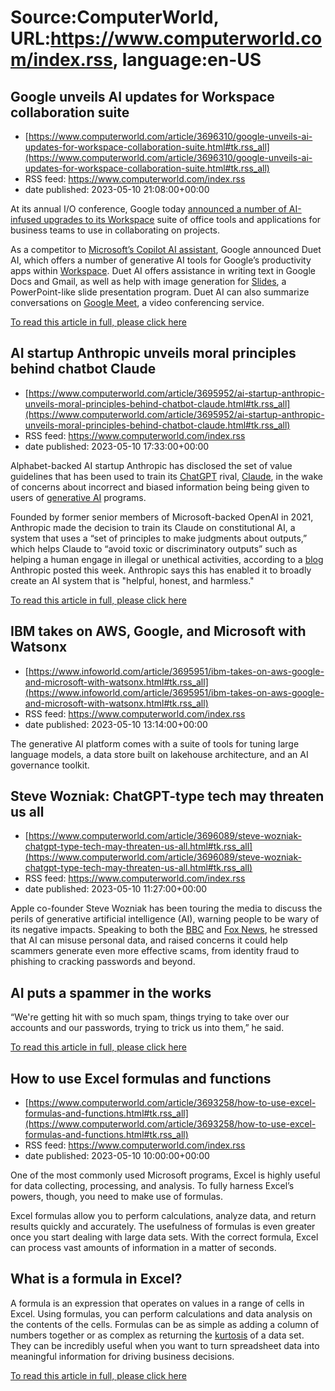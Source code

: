 # Source:ComputerWorld, URL:https://www.computerworld.com/index.rss, language:en-US

## Google unveils AI updates for Workspace collaboration suite
 - [https://www.computerworld.com/article/3696310/google-unveils-ai-updates-for-workspace-collaboration-suite.html#tk.rss_all](https://www.computerworld.com/article/3696310/google-unveils-ai-updates-for-workspace-collaboration-suite.html#tk.rss_all)
 - RSS feed: https://www.computerworld.com/index.rss
 - date published: 2023-05-10 21:08:00+00:00

<article>
	<section class="page">
<p>At its annual I/O conference, Google today <a href="https://workspace.google.com/blog/product-announcements/duet-ai" rel="noopener nofollow" target="_blank">announced a number of AI-infused upgrades to its Workspace</a> suite of office tools and applications for business teams to use in collaborating on projects.</p><p>As a competitor to <a href="https://www.computerworld.com/article/3695535/microsoft-adds-m365-copilot-to-more-apps-extends-customer-trial-to-600-firms.html">Microsoft’s Copilot AI assistant</a>, Google announced Duet AI, which offers a number of generative AI tools for Google’s productivity apps within <a href="https://workspace.google.com/" rel="noopener nofollow" target="_blank">Workspace</a>. Duet AI offers assistance in writing text in Google Docs and Gmail, as well as help with image generation for <a href="https://www.google.com/slides/about/" rel="noopener nofollow" target="_blank">Slides</a>, a PowerPoint-like slide presentation program. Duet AI can also summarize conversations on <a href="https://apps.google.com/meet/" rel="noopener nofollow" target="_blank">Google Meet</a>, a video conferencing service.</p><p class="jumpTag"><a href="https://www.computerworld.com/article/3696310/google-unveils-ai-updates-for-workspace-collaboration-suite.html#jump">To read this article in full, please click here</a></p></section></article>

## AI startup Anthropic unveils moral principles behind chatbot Claude
 - [https://www.computerworld.com/article/3695952/ai-startup-anthropic-unveils-moral-principles-behind-chatbot-claude.html#tk.rss_all](https://www.computerworld.com/article/3695952/ai-startup-anthropic-unveils-moral-principles-behind-chatbot-claude.html#tk.rss_all)
 - RSS feed: https://www.computerworld.com/index.rss
 - date published: 2023-05-10 17:33:00+00:00

<article>
	<section class="page">
<p>Alphabet-backed AI startup Anthropic has disclosed the set of value guidelines that has been used to train its <a href="https://www.computerworld.com/article/3682143/chatgpt-finally-an-ai-chatbot-worth-talking-to.html">ChatGPT</a> rival, <a href="https://www.anthropic.com/index/introducing-claude" rel="nofollow">Claude</a>, in the wake of concerns about incorrect and biased information being being given to users of <a href="https://www.infoworld.com/article/3689973/what-is-generative-ai-the-evolution-of-artificial-intelligence.html">generative AI</a> programs.</p><p>Founded by former senior members of Microsoft-backed OpenAI in 2021, Anthropic made the decision to train its Claude on constitutional AI, a system that uses a “set of principles to make judgments about outputs,” which helps Claude to “avoid toxic or discriminatory outputs” such as helping a human engage in illegal or unethical activities, according to a <a href="https://www.anthropic.com/index/claudes-constitution" rel="nofollow">blog</a> Anthropic posted this week. Anthropic says this has enabled it to broadly create an AI system that is "helpful, honest, and harmless."</p><p class="jumpTag"><a href="https://www.computerworld.com/article/3695952/ai-startup-anthropic-unveils-moral-principles-behind-chatbot-claude.html#jump">To read this article in full, please click here</a></p></section></article>

## IBM takes on AWS, Google, and Microsoft with Watsonx
 - [https://www.infoworld.com/article/3695951/ibm-takes-on-aws-google-and-microsoft-with-watsonx.html#tk.rss_all](https://www.infoworld.com/article/3695951/ibm-takes-on-aws-google-and-microsoft-with-watsonx.html#tk.rss_all)
 - RSS feed: https://www.computerworld.com/index.rss
 - date published: 2023-05-10 13:14:00+00:00

The generative AI platform comes with a suite of tools for tuning large language models, a data store built on lakehouse architecture, and an AI governance toolkit.

## Steve Wozniak: ChatGPT-type tech may threaten us all
 - [https://www.computerworld.com/article/3696089/steve-wozniak-chatgpt-type-tech-may-threaten-us-all.html#tk.rss_all](https://www.computerworld.com/article/3696089/steve-wozniak-chatgpt-type-tech-may-threaten-us-all.html#tk.rss_all)
 - RSS feed: https://www.computerworld.com/index.rss
 - date published: 2023-05-10 11:27:00+00:00

<article>
	<section class="page">
<p>Apple co-founder Steve Wozniak has been touring the media to discuss the perils of generative artificial intelligence (AI), warning people to be wary of its negative impacts. Speaking to both the <a href="https://www.bbc.co.uk/news/technology-65496150" rel="nofollow noopener" target="_blank">BBC</a> and <a href="https://www.foxnews.com/video/6326774715112" rel="nofollow noopener" target="_blank">Fox News</a>, he stressed that AI can misuse personal data, and raised concerns it could help scammers generate even more effective scams, from identity fraud to phishing to cracking passwords and beyond.</p><h2><strong>AI puts a spammer in the works</strong></h2>
<p>“We're getting hit with so much spam, things trying to take over our accounts and our passwords, trying to trick us into them,” he said.</p><p class="jumpTag"><a href="https://www.computerworld.com/article/3696089/steve-wozniak-chatgpt-type-tech-may-threaten-us-all.html#jump">To read this article in full, please click here</a></p></section></article>

## How to use Excel formulas and functions
 - [https://www.computerworld.com/article/3693258/how-to-use-excel-formulas-and-functions.html#tk.rss_all](https://www.computerworld.com/article/3693258/how-to-use-excel-formulas-and-functions.html#tk.rss_all)
 - RSS feed: https://www.computerworld.com/index.rss
 - date published: 2023-05-10 10:00:00+00:00

<article>
	<section class="page">
<p>One of the most commonly used Microsoft programs, Excel is highly useful for data collecting, processing, and analysis. To fully harness Excel’s powers, though, you need to make use of formulas.</p><p>Excel formulas allow you to perform calculations, analyze data, and return results quickly and accurately. The usefulness of formulas is even greater once you start dealing with large data sets. With the correct formula, Excel can process vast amounts of information in a matter of seconds.</p><h2 class="toc">What is a formula in Excel?</h2>
<p>A formula is an expression that operates on values in a range of cells in Excel. Using formulas, you can perform calculations and data analysis on the contents of the cells. Formulas can be as simple as adding a column of numbers together or as complex as returning the <a href="https://www.investopedia.com/terms/k/kurtosis.asp" rel="nofollow noopener" target="_blank">kurtosis</a> of a data set. They can be incredibly useful when you want to turn spreadsheet data into meaningful information for driving business decisions.</p><p class="jumpTag"><a href="https://www.computerworld.com/article/3693258/how-to-use-excel-formulas-and-functions.html#jump">To read this article in full, please click here</a></p></section></article>

